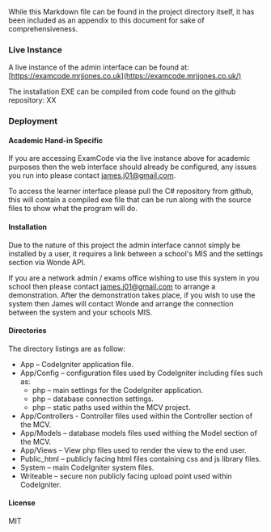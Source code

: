 While this Markdown file can be found in the project directory itself, it has been included as an appendix to this document for sake of comprehensiveness.

### Live Instance

A live instance of the admin interface can be found at: [https://examcode.mrjjones.co.uk](https://examcode.mrjjones.co.uk/)

The installation EXE can be compiled from code found on the github repository: XX

### Deployment

#### Academic Hand-in Specific

If you are accessing ExamCode via the live instance above for academic purposes then the web interface should already be configured, any issues you run into please contact [james.j01@gmail.com](mailto:james.j01@gmail.com).

To access the learner interface please pull the C# repository from github, this will contain a compiled exe file that can be run along with the source files to show what the program will do.

#### Installation

Due to the nature of this project the admin interface cannot simply be installed by a user, it requires a link between a school's MIS and the settings section via Wonde API.

If you are a network admin / exams office wishing to use this system in you school then please contact [james.j01@gmail.com](mailto:james.j01@gmail.com) to arrange a demonstration. After the demonstration takes place, if you wish to use the system then James will contact Wonde and arrange the connection between the system and your schools MIS.

#### Directories

The directory listings are as follow:

- App – CodeIgniter application file.
- App/Config – configuration files used by CodeIgniter including files such as:
  - php – main settings for the CodeIgniter application.
  - php – database connection settings.
  - php – static paths used within the MCV project.
- App/Controllers - Controller files used within the Controller section of the MCV.
- App/Models – database models files used withing the Model section of the MCV.
- App/Views – View php files used to render the view to the end user.
- Public\_html – publicly facing html files containing css and js library files.
- System – main CodeIgniter system files.
- Writeable – secure non publicly facing upload point used within CodeIgniter.

#### License

MIT